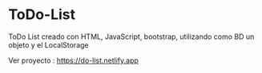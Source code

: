 # ToDo-List
ToDo List creado con HTML, JavaScript, bootstrap, utilizando como BD un objeto y el LocalStorage

Ver proyecto :
https://do-list.netlify.app
